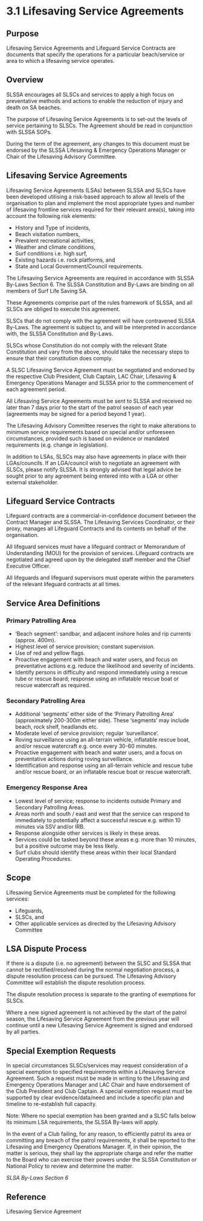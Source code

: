 # 3.1 Lifesaving Service Agreements

## Purpose

Lifesaving Service Agreements and Lifeguard Service Contracts are documents that specify the operations for a particular beach/service or area to which a lifesaving service operates.

## Overview

SLSSA encourages all SLSCs and services to apply a high focus on preventative methods and actions to enable the reduction of injury and death on SA beaches.

The purpose of Lifesaving Service Agreements is to set-out the levels of service pertaining to SLSCs. The Agreement should be read in conjunction with SLSSA SOPs.

During the term of the agreement, any changes to this document must be endorsed by the SLSSA Lifesaving & Emergency Operations Manager or Chair of the Lifesaving Advisory Committee.

## Lifesaving Service Agreements

Lifesaving Service Agreements (LSAs) between SLSSA and SLSCs have been developed utilising a risk-based approach to allow all levels of the organisation to plan and implement the most appropriate types and number of lifesaving frontline services required for their relevant area(s), taking into account the following risk elements:

- History and Type of incidents,
- Beach visitation numbers,
- Prevalent recreational activities,
- Weather and climate conditions,
- Surf conditions i.e. high surf,
- Existing hazards i.e. rock platforms, and
- State and Local Government/Council requirements.

The Lifesaving Service Agreements are required in accordance with SLSSA By-Laws Section 6. The SLSSA Constitution and By-Laws are binding on all members of Surf Life Saving SA.

These Agreements comprise part of the rules framework of SLSSA, and all SLSCs are obliged to execute this agreement.

SLSCs that do not comply with the agreement will have contravened SLSSA By-Laws. The agreement is subject to, and will be interpreted in accordance with, the SLSSA Constitution and By-Laws.

SLSCs whose Constitution do not comply with the relevant State Constitution and vary from the above, should take the necessary steps to ensure that their constitution does comply.

A SLSC Lifesaving Service Agreement must be negotiated and endorsed by the respective Club President, Club Captain, LAC Chair, Lifesaving & Emergency Operations Manager and SLSSA prior to the commencement of each agreement period.

All Lifesaving Service Agreements must be sent to SLSSA and received no later than 7 days prior to the start of the patrol season of each year (agreements may be signed for a period beyond 1 year).

The Lifesaving Advisory Committee reserves the right to make alterations to minimum service requirements based on special and/or unforeseen circumstances, provided such is based on evidence or mandated requirements (e.g. change in legislation).

In addition to LSAs, SLSCs may also have agreements in place with their LGAs/councils. If an LGA/council wish to negotiate an agreement with SLSCs, please notify SLSSA. It is strongly advised that legal advice be sought prior to any agreement being entered into with a LGA or other external stakeholder.

## Lifeguard Service Contracts

Lifeguard contracts are a commercial-in-confidence document between the Contract Manager and SLSSA. The Lifesaving Services Coordinator, or their proxy, manages all Lifeguard Contracts and its contents on behalf of the organisation.

All lifeguard services must have a lifeguard contract or Memorandum of Understanding (MOU) for the provision of services. Lifeguard contracts are negotiated and agreed upon by the delegated staff member and the Chief Executive Officer.

All lifeguards and lifeguard supervisors must operate within the parameters of the relevant lifeguard contracts at all times.

## Service Area Definitions

### Primary Patrolling Area

- ‘Beach segment’: sandbar, and adjacent inshore holes and rip currents (approx. 400m).
- Highest level of service provision; constant supervision.
- Use of red and yellow flags.
- Proactive engagement with beach and water users, and focus on preventative actions e.g. reduce the likelihood and severity of incidents.
- Identify persons in difficulty and respond immediately using a rescue tube or rescue board; response using an inflatable rescue boat or rescue watercraft as required.

### Secondary Patrolling Area

- Additional ‘segments’ either side of the ‘Primary Patrolling Area’ (approximately 200-300m either side). These ‘segments’ may include beach, rock shelf, headlands etc.
- Moderate level of service provision; regular ‘surveillance’.
- Roving surveillance using an all-terrain vehicle, inflatable rescue boat, and/or rescue watercraft e.g. once every 30-60 minutes.
- Proactive engagement with beach and water users, and a focus on preventative actions during roving surveillance.
- Identification and response using an all-terrain vehicle and rescue tube and/or rescue board, or an inflatable rescue boat or rescue watercraft.

### Emergency Response Area

- Lowest level of service; response to incidents outside Primary and Secondary Patrolling Areas.
- Areas north and south / east and west that the service can respond to immediately to potentially affect a successful rescue e.g. within 10 minutes via SSV and/or IRB.
- Response alongside other services is likely in these areas.
- Services could be tasked beyond these areas e.g. more than 10 minutes, but a positive outcome may be less likely.
- Surf clubs should identify these areas within their local Standard Operating Procedures.

## Scope

Lifesaving Service Agreements must be completed for the following services:

- Lifeguards,
- SLSCs, and
- Other applicable services as directed by the Lifesaving Advisory Committee

## LSA Dispute Process

If there is a dispute (i.e. no agreement) between the SLSC and SLSSA that cannot be rectified/resolved during the normal negotiation process, a dispute resolution process can be pursued. The Lifesaving Advisory Committee will establish the dispute resolution process.

The dispute resolution process is separate to the granting of exemptions for SLSCs.

Where a new signed agreement is not achieved by the start of the patrol season, the Lifesaving Service Agreement from the previous year will continue until a new Lifesaving Service Agreement is signed and endorsed by all parties.

## Special Exemption Requests

In special circumstances SLSCs/services may request consideration of a special exemption to specified requirements within a Lifesaving Service Agreement. Such a request must be made in writing to the Lifesaving and Emergency Operations Manager and LAC Chair and have endorsement of the Club President and Club Captain. A special exemption request must be supported by clear evidence/data/need and include a specific plan and timeline to re-establish full capacity.

Note: Where no special exemption has been granted and a SLSC falls below its minimum LSA requirements, the SLSSA By-laws will apply.

In the event of a Club failing, for any reason, to efficiently patrol its area or committing any breach of the patrol requirements, it shall be reported to the Lifesaving and Emergency Operations Manager. If, in their opinion, the matter is serious, they shall lay the appropriate charge and refer the matter to the Board who can exercise their powers under the SLSSA Constitution or National Policy to review and determine the matter.

_SLSA By-Laws Section 6_

## Reference

Lifesaving Service Agreement